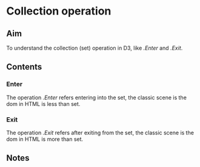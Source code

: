 # Collection operation

## Aim

To understand the collection (set) operation in D3,
like _.Enter_ and _.Exit_.

## Contents

### Enter

The operation _.Enter_ refers entering into the set,
the classic scene is the dom in HTML is less than set.

### Exit

The operation _.Exit_ refers after exiting from the set,
the classic scene is the dom in HTML is more than set.

## Notes
